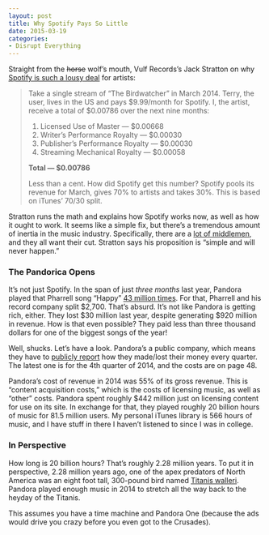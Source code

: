 ```yaml
---
layout: post
title: Why Spotify Pays So Little
date: 2015-03-19
categories: 
- Disrupt Everything
---
```


Straight from the ~~horse~~ wolf’s mouth, Vulf Records’s Jack Stratton on why [Spotify is such a lousy deal](http://lit.vulf.de/spotify-so-little/) for artists:

> Take a single stream of “The Birdwatcher” in March 2014. Terry, the user, lives in the US and pays $9.99/month for Spotify. I, the artist, receive a total of $0.00786 over the next nine months:
>
> 1. Licensed Use of Master — $0.00668 
> 2. Writer’s Performance Royalty — $0.00030
> 3. Publisher’s Performance Royalty — $0.00030  
> 4. Streaming Mechanical Royalty — $0.00058 
>
> **Total — $0.00786**
>
> Less than a cent. How did Spotify get this number? Spotify pools its revenue for March, gives 70% to artists and takes 30%. This is based on iTunes’ 70/30 split.

Stratton runs the math and explains how Spotify works now, as well as how it ought to work. It seems like a simple fix, but there’s a tremendous amount of inertia in the music industry. Specifically, there are a [lot of middlemen](http://blog.ipsaloquitur.org/post/swedish-car-mafia/), and they all want their cut. Stratton says his proposition is “simple and will never happen.”

### The Pandorica Opens

It’s not just Spotify. In the span of just *three months* last year, Pandora played that Pharrell song “Happy” [43 million times](http://www.adweek.com/news/technology/music-streaming-industry-destined-leave-artists-unhappy-163466). For that, Pharrell and his record company split $2,700. That’s absurd. It’s not like Pandora is getting rich, either. They lost $30 million last year, despite generating $920 million in revenue. How is that even possible? They paid less than three thousand dollars for one of the biggest songs of the year!

Well, shucks. Let’s have a look. Pandora’s a public company, which means they have to [publicly report](http://investor.pandora.com/phoenix.zhtml?c=227956&p=quarterlyearnings) how they made/lost their money every quarter. The latest one is for the 4th quarter of 2014, and the costs are on page 48.

Pandora’s cost of revenue in 2014 was 55% of its gross revenue. This is “content acquisition costs,” which is the costs of licensing music, as well as “other” costs. Pandora spent roughly $442 million just on licensing content for use on its site. In exchange for that, they played roughly 20 billion hours of music for 81.5 million users. My personal iTunes library is 566 hours of music, and I have stuff in there I haven’t listened to since I was in college.

### In Perspective

How long is 20 billion hours? That’s roughly 2.28 million years. To put it in perspective, 2.28 million years ago, one of the apex predators of North America was an eight foot tall, 300-pound bird named [Titanis walleri](http://en.wikipedia.org/wiki/Titanis). Pandora played enough music in 2014 to stretch all the way back to the heyday of the Titanis. 

This assumes you have a time machine and Pandora One (because the ads would drive you crazy before you even got to the Crusades).